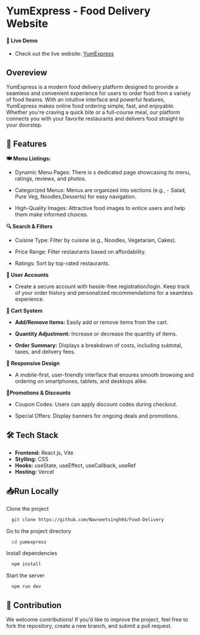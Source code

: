 
# YumExpress - Food Delivery Website

#### 🚀 Live Demo
- Check out the live website: [YumExpress](https://food-delivery-eta-six.vercel.app/)




## Overeview
YumExpress is a modern food delivery platform designed to provide a seamless and convenient experience for users to order food from a variety of food Iteams. With an intuitive interface and powerful features, YumExpress makes online food ordering simple, fast, and enjoyable. Whether you're craving a quick bite or a full-course meal, our platform connects you with your favorite restaurants and delivers food straight to your doorstep.
## 📌 Features


**🍽️  Menu Listings:**
- Dynamic Menu Pages: There is s dedicated page showcasing its menu, ratings, reviews, and photos.

- Categorized Menus: Menus are organized into sections (e.g., - Salad, Pure Veg, Noodles,Desserts) for easy navigation.

- High-Quality Images: Attractive food images to entice users and help them make informed choices.


**🔍 Search & Filters**

- Cuisine Type: Filter by cuisine (e.g., Noodles, Vegetarian, Cakes).

- Price Range: Filter restaurants based on affordability.

- Ratings: Sort by top-rated restaurants.

**👤 User Accounts**

- Create a secure account with hassle-free registration/login. Keep track of your order history and personalized recommendations for a seamless experience.

**🛒 Cart System**


- **Add/Remove Items:** Easily add or remove items from the cart.

- **Quantity Adjustment:** Increase or decrease the quantity of items.


- **Order Summary:** Displays a breakdown of costs, including subtotal, taxes, and delivery fees.

**📱 Responsive Design**

- A mobile-first, user-friendly interface that ensures smooth browsing and ordering on smartphones, tablets, and desktops alike.

**🎉Promotions & Discounts**

- Coupon Codes: Users can apply discount codes during checkout.

- Special Offers: Display banners for ongoing deals and promotions.


## 🛠️ Tech Stack

- **Frontend:** React.js, Vite
- **Stylling:** CSS
- **Hooks:** useState, useEffect, useCallback, useRef
- **Hosting:** Vercel 


## 📥Run Locally

Clone the project

```bash
  git clone https://github.com/Navneetsingh04/Food-Delivery
```

Go to the project directory

```bash
  cd yumexpress
```

Install dependencies

```bash
  npm install
```

Start the server

```bash
  npm run dev
```


## 🤝 Contribution

We welcome contributions! If you’d like to improve the project, feel free to fork the repository, create a new branch, and submit a pull request.

